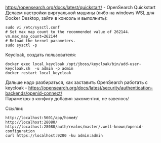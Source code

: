 https://opensearch.org/docs/latest/quickstart/ - OpenSearch Quickstart  
Делаем настройки виртуальной машины (либо на windows WSL для Docker Desktop, зайти в консоль и выполнить):  
```
sudo vi /etc/sysctl.conf
# Set max map count to the recommended value of 262144.
vm.max_map_count=262144
# Reload the kernel parameters.
sudo sysctl -p
```

Keycloak, создать пользователя:  
```
docker exec local_keycloak /opt/jboss/keycloak/bin/add-user-keycloak.sh  -u admin -p admin
docker restart local_keycloak
```

Дальше надо разбираться, как заставить OpenSearch работать c keycloak - https://opensearch.org/docs/latest/security/authentication-backends/openid-connect/  
Параметры в конфигу добавил закоментил, не завелось!  

Ссылки:
```
http://localhost:5601/app/home#/
http://localhost:28080/
http://localhost:28080/auth/realms/master/.well-known/openid-configuration
curl https://localhost:9200 -ku admin:admin
```